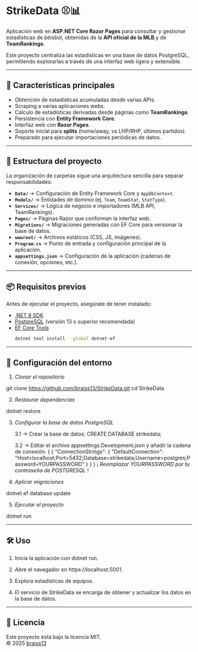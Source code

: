 # StrikeData ⚾📊

Aplicación web en **ASP.NET Core Razor Pages** para consultar y gestionar estadísticas de béisbol, obtenidas de la **API oficial de la MLB** y de **TeamRankings**.  

Este proyecto centraliza las estadísticas en una base de datos PostgreSQL, permitiendo explorarlas a través de una interfaz web ligera y extensible.

---

## 🚀 Características principales
- Obtención de estadísticas acumuladas desde varias APIs.
- Scraping a varias aplicaciones webs.
- Cálculo de estadísticas derivadas desde páginas como **TeamRankings**.
- Persistencia con **Entity Framework Core**.
- Interfaz web con **Razor Pages**.
- Soporte inicial para **splits** (home/away, vs LHP/RHP, últimos partidos).
- Preparado para ejecutar importaciones periódicas de datos.

---

## 📂 Estructura del proyecto

La organización de carpetas sigue una arquitectura sencilla para separar responsabilidades:

- **`Data/`** → Configuración de Entity Framework Core y `AppDbContext`.  
- **`Models/`** → Entidades de dominio (ej. `Team`, `TeamStat`, `StatType`).  
- **`Services/`** → Lógica de negocio e importadores (MLB API, TeamRankings).  
- **`Pages/`** → Páginas Razor que conforman la interfaz web.  
- **`Migrations/`** → Migraciones generadas con EF Core para versionar la base de datos.  
- **`wwwroot/`** → Archivos estáticos (CSS, JS, imágenes).  
- **`Program.cs`** → Punto de entrada y configuración principal de la aplicación.  
- **`appsettings.json`** → Configuración de la aplicación (cadenas de conexión, opciones, etc.).

---

## 📦 Requisitos previos
Antes de ejecutar el proyecto, asegúrate de tener instalado:

- [.NET 8 SDK](https://dotnet.microsoft.com/download)
- [PostgreSQL](https://www.postgresql.org/) (versión 13 o superior recomendada)
- [EF Core Tools](https://learn.microsoft.com/en-us/ef/core/cli/dotnet)  
  ```bash
  dotnet tool install --global dotnet-ef

---

## 🔧 Configuración del entorno

1. _Clonar el repositorio_

git clone https://github.com/braiss13/StrikeData.git
cd StrikeData

2. _Restaurar dependencias_

dotnet restore

3. _Configurar la base de datos PostgreSQL_

    3.1 -> Crear la base de datos: 
            CREATE DATABASE strikedata;

    3.2 -> Editar el archivo appsettings.Development.json y añadir la cadena de conexión: 
            {
                {
                    "ConnectionStrings": {
                        "DefaultConnection": "Host=localhost;Port=5432;Database=strikedata;Username=postgres;Password=YOURPASSWORD"
                    }
                }
            }
            ¡ _Reemplazar YOURPASSWORD por tu contraseña de POSTGRESQL_ !

4. _Aplicar migraciones_

dotnet ef database update

5. _Ejecutar el proyecto_

dotnet run

---

## 🛠 Uso

1. Inicia la aplicación con dotnet run.

2. Abre el navegador en https://localhost:5001.

3. Explora estadísticas de equipos.

4. El servicio de StrikeData se encarga de obtener y actualizar los datos en la base de datos.

---

## 📄 Licencia
Este proyecto está bajo la licencia MIT.  
© 2025 [braiss13](https://github.com/braiss13)